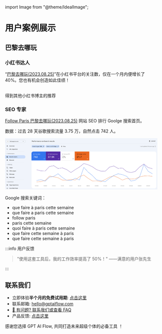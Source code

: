 import Image from "@theme/IdealImage";

# 用户案例展示

## 巴黎去哪玩

### 小红书达人

“[巴黎去哪玩(2023.08.25)](https://www.xiaohongshu.com/user/profile/56cf33c550c4b408633787cf)”在小红书平台的关注数，仅在一个月内便增长了 40%。您也有机会创造如此佳绩！

<div style={{display:"flex", flexWrap: "wrap"}}>
    <Image img={require("./img/4-proMode-presentation/followparis/2023-08-23-img-1-xiaohognshu-followparis-7-days-data.png")} style={{ width: 300, marginLeft: "1rem", marginTop: "1rem" }} />
    <Image img={require("./img/4-proMode-presentation/followparis/2023-08-23-img-2-xiaohognshu-followparis-7-days-data.png")} style={{ width: 300, marginLeft: "1rem", marginTop: "1rem" }} />
    <Image img={require("./img/4-proMode-presentation/followparis/2023-08-23-img-3-xiaohognshu-followparis-7-days-data.png")} style={{ width: 300, marginLeft: "1rem", marginTop: "1rem" }} />
    <div style={{marginLeft: "1rem", marginTop: "1rem"}}>
    得到其他小红书博主的推荐
        <Image img={require("./img/4-proMode-presentation/followparis/2023-08-23-img-5-xiaohognshu-followparis-be-recommanded.png")} style={{ width: 300 }} />
    </div>
</div>

### SEO 专家

[Follow Paris 巴黎去哪玩(2023.08.25)](https://www.followparis.com/zh/que-faire-a-paris-cette-semaine) 网站 SEO 排行 Goolge 搜索首页。

数据：过去 28 天谷歌搜索流量 3.75 万，自然点击 742 人。

![](./img/4-proMode-presentation/2023-08-25-img-7-seo-module-effect-for-followparis.png)

Google 搜索关键词：

- que faire à paris cette semaine
- que faire a paris cette semaine
- follow paris
- paris cette semaine
- quoi faire à paris cette semaine
- que faire cette semaine à paris
- que faire cette semaine à paris

:::info 用户反馈

> "使用这套工具后，我的工作效率提高了 50%！" ——满意的用户张先生

:::

## 联系我们

- 立即体验**半个月的免费试用期**: [点击这里](/download)
- 联系邮箱: hello@gptaiflow.com
- [💬 有问题? 联系我们或查看 FAQ](./6-faq.md)
- 产品反馈: [点击这里](https://wj.qq.com/s2/12214642/c9c6)

感谢您选择 GPT AI Flow, 共同打造未来超级个体的必备工具 ！
